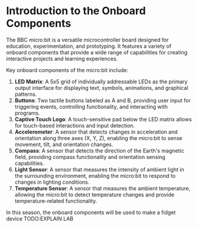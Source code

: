 # Introduction to the Onboard Components

The BBC micro:bit is a versatile microcontroller board designed for education, experimentation, and prototyping. It features a variety of onboard components that provide a wide range of capabilities for creating interactive projects and learning experiences.

Key onboard components of the micro:bit include:

1. **LED Matrix**: A 5x5 grid of individually addressable LEDs as the primary output interface for displaying text, symbols, animations, and graphical patterns.
2. **Buttons**: Two tactile buttons labeled as A and B, providing user input for triggering events, controlling functionality, and interacting with programs.
3. **Captive Touch Logo**: A touch-sensitive pad below the LED matrix allows for touch-based interactions and input detection.
4. **Accelerometer**: A sensor that detects changes in acceleration and orientation along three axes (X, Y, Z), enabling the micro:bit to sense movement, tilt, and orientation changes.
5. **Compass**: A sensor that detects the direction of the Earth's magnetic field, providing compass functionality and orientation sensing capabilities.
6. **Light Sensor**: A sensor that measures the intensity of ambient light in the surrounding environment, enabling the micro:bit to respond to changes in lighting conditions.
7. **Temperature Sensor**: A sensor that measures the ambient temperature, allowing the micro:bit to detect temperature changes and provide temperature-related functionality.

In this season, the onboard components will be used to make a fidget device   TODO:EXPLAIN LAB